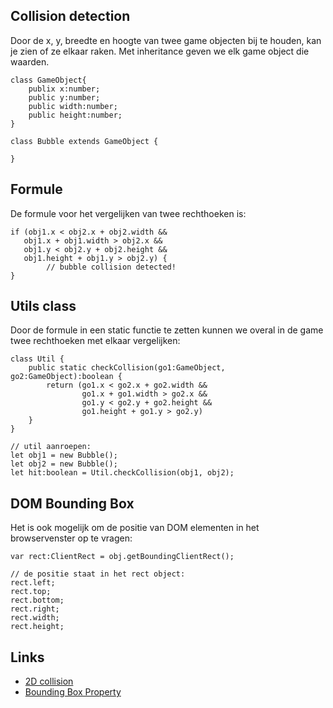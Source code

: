 ## Collision detection

Door de x, y, breedte en hoogte van twee game objecten bij te houden, kan je zien of ze elkaar raken.
Met inheritance geven we elk game object die waarden.

```
class GameObject{
    publix x:number;
    public y:number;
    public width:number;
    public height:number;
}

class Bubble extends GameObject {

}
```

## Formule

De formule voor het vergelijken van twee rechthoeken is:
```
if (obj1.x < obj2.x + obj2.width &&
   obj1.x + obj1.width > obj2.x &&
   obj1.y < obj2.y + obj2.height &&
   obj1.height + obj1.y > obj2.y) {
        // bubble collision detected!
}
```

## Utils class

Door de formule in een static functie te zetten kunnen we overal in de game twee rechthoeken met elkaar vergelijken:
```
class Util {
    public static checkCollision(go1:GameObject, go2:GameObject):boolean {
        return (go1.x < go2.x + go2.width &&
                go1.x + go1.width > go2.x &&
                go1.y < go2.y + go2.height &&
                go1.height + go1.y > go2.y)
    }
}

// util aanroepen:
let obj1 = new Bubble();
let obj2 = new Bubble();
let hit:boolean = Util.checkCollision(obj1, obj2);
```

## DOM Bounding Box

Het is ook mogelijk om de positie van DOM elementen in het browservenster op te vragen:
```
var rect:ClientRect = obj.getBoundingClientRect();

// de positie staat in het rect object:
rect.left;
rect.top;
rect.bottom;
rect.right;
rect.width;
rect.height;
```

## Links

- [2D collision](https://developer.mozilla.org/en-US/docs/Games/Techniques/2D_collision_detection)
- [Bounding Box Property](https://developer.mozilla.org/en/docs/Web/API/Element/getBoundingClientRect)